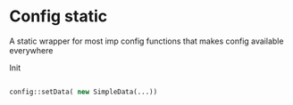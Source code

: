 # Config static

A static wrapper for most imp config functions that makes
config available everywhere

Init

```php

config::setData( new SimpleData(...))
```
